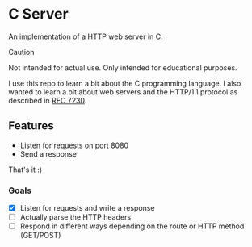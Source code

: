# C Server
An implementation of a HTTP web server in C.

> [!CAUTION]
> Not intended for actual use. Only intended for educational purposes.

I use this repo to learn a bit about the C programming language. I also wanted to learn a bit about web servers and the HTTP/1.1 protocol as described in [RFC 7230](https://datatracker.ietf.org/doc/html/rfc7230).

## Features
- Listen for requests on port 8080
- Send a response


That's it :)

### Goals
- [x] Listen for requests and write a response
- [ ] Actually parse the HTTP headers
- [ ] Respond in different ways depending on the route or HTTP method (GET/POST)
